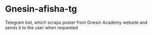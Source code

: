 # Gnesin-afisha-tg

Telegram bot, which scraps poster from Gnesin Academy website and sends it to the user when requested

